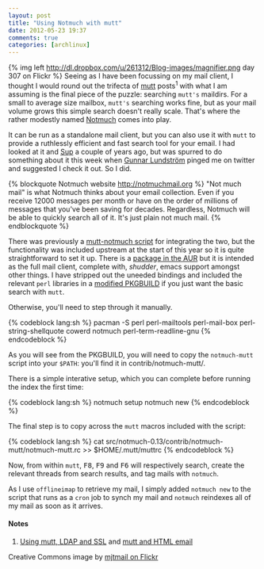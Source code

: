 ```yaml
---
layout: post
title: "Using Notmuch with mutt"
date: 2012-05-23 19:37
comments: true
categories: [archlinux]
---
```


{% img left http://dl.dropbox.com/u/261312/Blog-images/magnifier.png day 307 on Flickr %}
Seeing as I have been focussing on my mail client, I thought I would round out the trifecta of
[mutt](http://www.mutt.org/ 'mutt homepage') posts<sup>1</sup> with what I am assuming is the 
final piece of the puzzle: searching `mutt's` maildirs. For a small to average size mailbox, `mutt's`
searching works fine, but as your mail volume grows this simple search doesn't really scale. That's
where the rather modestly named [Notmuch](http://notmuchmail.org/ 'Notmuch website') comes into play.

It can be run as a standalone mail client, but you can also use it with `mutt` to provide
a ruthlessly efficient and fast search tool for your email. I had looked at it and 
[Sup](http://sup.rubyforge.org/ 'A console client for people with lots of mail')
a couple of years ago, but was spurred to do something about it this week when
[Gunnar Lundström](https://twitter.com/#!/chosig 'Chosig on Twitter') pinged me on twitter and 
suggested I check it out. So I did.

{% blockquote Notmuch website http://notmuchmail.org %}
"Not much mail" is what Notmuch thinks about your email collection. Even if you receive 12000 
messages per month or have on the order of  millions of messages that you've been saving for decades. 
Regardless, Notmuch will be able to quickly search all of it. It's just plain not much mail.
{% endblockquote %}

There was previously a 
[mutt-notmuch script](http://upsilon.cc/~zack/blog/posts/2011/01/how_to_use_Notmuch_with_Mutt/)
for integrating the two, but the functionality was included upstream at the start of this year
so it is quite straightforward to set it up. There is a 
[package in the AUR](http://aur.archlinux.org/packages.php?ID=36289 'Arch User Repository package') 
but it is intended as the full mail client, complete with, *shudder*, emacs support amongst 
other things. I have stripped out the uneeded bindings and included the relevant `perl` libraries in a
[modified PKGBUILD](https://bitbucket.org/jasonwryan/centurion/src/6ff0f252961f/Build/notmuch/PKGBUILD '…in my bitbucket repo')
if you just want the basic search with `mutt`.

Otherwise, you'll need to step through it manually.

{% codeblock lang:sh %}
pacman -S perl perl-mailtools perl-mail-box perl-string-shellquote
cowerd notmuch perl-term-readline-gnu
{% endcodeblock %}

As you will see from the PKGBUILD, you will need to copy the `notmuch-mutt` script 
into your `$PATH`: you'll find it in <span class="file">contrib/notmuch-mutt/</span>.

There is a simple interative setup, which you can complete before running the index the first time:

{% codeblock lang:sh %}
notmuch setup
notmuch new
{% endcodeblock %}

The final step is to copy across the `mutt` macros included with the script:

{% codeblock lang:sh %}
cat src/notmuch-0.13/contrib/notmuch-mutt/notmuch-mutt.rc >> $HOME/.mutt/muttrc
{% endcodeblock %}

Now, from within `mutt`, <kbd>F8</kbd>, <kbd>F9</kbd> and <kbd>F6</kbd> will respectively
search, create the relevant threads from search results, and tag mails with `notmuch`.

As I use `offlineimap` to retrieve my mail, I simply added `notmuch new` to the script that
runs as a `cron` job to synch my mail and `notmuch` reindexes all of my mail as soon as it arrives.

#### Notes
1. [Using mutt, LDAP and SSL](http://jasonwryan.com/blog/2012/04/21/lbdb/) and
[mutt and HTML email](http://jasonwryan.com/blog/2012/05/12/mutt/)

Creative Commons image by 
[mjtmail on Flickr](http://www.flickr.com/photos/mjtmail/3008566512/in/photostream/)

